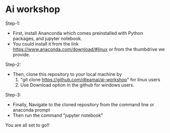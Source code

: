 # Ai workshop
Step-1:<br>
  * First, install Ananconda which comes preinstalled with Python packages, and jupyter notebook.<br>
  * You could install it from the link https://www.anaconda.com/download/#linux or from the thumbdrive we provide.<br>
  
Step-2:<br>
  * Then, clone this repository to your local machine by<br>
    1. "git clone https://github.com/dteamai/ai-workshop" for linux users<br>
    2. Use Download option in the github for windows users.<br>
    
Step-3:<br>
  * Finally, Navigate to the cloned repository from the command line or anaconda prompt<br>
  * Then run the command "jupyter notebook"<br>
  
You are all set to go!!
    
  
